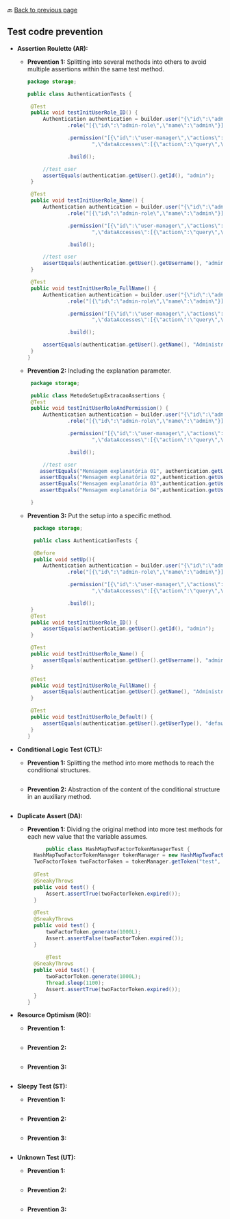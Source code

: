 🔙 <a href="README.md">Back to previous page</a> 


<p align="center">
 <h2>Test codre prevention</h2>
</p>


* <b>Assertion Roulette (AR):</b>
     * <b>Prevention 1:</b> Splitting into several methods into others to avoid multiple assertions within the same test method.
       ``` java
       package storage;
       
       public class AuthenticationTests {

        @Test
        public void testInitUserRole_ID() {
            Authentication authentication = builder.user("{\"id\":\"admin\",\"username\":\"admin\",\"name\":\"Administrator\",\"userType\":\"default\"}")
                    .role("[{\"id\":\"admin-role\",\"name\":\"admin\"}]")

                    .permission("[{\"id\":\"user-manager\",\"actions\":[\"query\",\"get\",\"update\"]" +
                            ",\"dataAccesses\":[{\"action\":\"query\",\"field\":\"test\",\"fields\":[\"1\",\"2\",\"3\"],\"scopeType\":\"CUSTOM_SCOPE\",\"type\":\"DENY_FIELDS\"}]}]")

                    .build();

            //test user
            assertEquals(authentication.getUser().getId(), "admin");
        }

        @Test
        public void testInitUserRole_Name() {
            Authentication authentication = builder.user("{\"id\":\"admin\",\"username\":\"admin\",\"name\":\"Administrator\",\"userType\":\"default\"}")
                    .role("[{\"id\":\"admin-role\",\"name\":\"admin\"}]")

                    .permission("[{\"id\":\"user-manager\",\"actions\":[\"query\",\"get\",\"update\"]" +
                            ",\"dataAccesses\":[{\"action\":\"query\",\"field\":\"test\",\"fields\":[\"1\",\"2\",\"3\"],\"scopeType\":\"CUSTOM_SCOPE\",\"type\":\"DENY_FIELDS\"}]}]")

                    .build();

            //test user
            assertEquals(authentication.getUser().getUsername(), "admin");
        }

        @Test
        public void testInitUserRole_FullName() {
            Authentication authentication = builder.user("{\"id\":\"admin\",\"username\":\"admin\",\"name\":\"Administrator\",\"userType\":\"default\"}")
                    .role("[{\"id\":\"admin-role\",\"name\":\"admin\"}]")

                    .permission("[{\"id\":\"user-manager\",\"actions\":[\"query\",\"get\",\"update\"]" +
                            ",\"dataAccesses\":[{\"action\":\"query\",\"field\":\"test\",\"fields\":[\"1\",\"2\",\"3\"],\"scopeType\":\"CUSTOM_SCOPE\",\"type\":\"DENY_FIELDS\"}]}]")

                    .build();

            assertEquals(authentication.getUser().getName(), "Administrator");
        }
       } 
       ```
     * <b>Prevention 2:</b> Including the explanation parameter.
       ``` java
        package storage;

        public class MetodoSetupExtracaoAssertions {
        @Test
        public void testInitUserRoleAndPermission() {
            Authentication authentication = builder.user("{\"id\":\"admin\",\"username\":\"admin\",\"name\":\"Administrator\",\"userType\":\"default\"}")
                    .role("[{\"id\":\"admin-role\",\"name\":\"admin\"}]")

                    .permission("[{\"id\":\"user-manager\",\"actions\":[\"query\",\"get\",\"update\"]" +
                            ",\"dataAccesses\":[{\"action\":\"query\",\"field\":\"test\",\"fields\":[\"1\",\"2\",\"3\"],\"scopeType\":\"CUSTOM_SCOPE\",\"type\":\"DENY_FIELDS\"}]}]")

                    .build();

            //test user
           assertEquals("Mensagem explanatória 01", authentication.getUser().getId(),"admin");
           assertEquals("Mensagem explanatória 02",authentication.getUser().getUsername(),"admin");
           assertEquals("Mensagem explanatória 03",authentication.getUser().getName(),"Administrator");
           assertEquals("Mensagem explanatória 04",authentication.getUser().getUserType(), "default")

        }

       ```
     * <b>Prevention 3:</b> Put the setup into a specific method.
       ``` java
         package storage;

         public class AuthenticationTests {

         @Before
         public void setUp(){
            Authentication authentication = builder.user("{\"id\":\"admin\",\"username\":\"admin\",\"name\":\"Administrator\",\"userType\":\"default\"}")
                    .role("[{\"id\":\"admin-role\",\"name\":\"admin\"}]")

                    .permission("[{\"id\":\"user-manager\",\"actions\":[\"query\",\"get\",\"update\"]" +
                            ",\"dataAccesses\":[{\"action\":\"query\",\"field\":\"test\",\"fields\":[\"1\",\"2\",\"3\"],\"scopeType\":\"CUSTOM_SCOPE\",\"type\":\"DENY_FIELDS\"}]}]")

                    .build();
        }
        @Test
        public void testInitUserRole_ID() {
            assertEquals(authentication.getUser().getId(), "admin");
        }

        @Test
        public void testInitUserRole_Name() {
            assertEquals(authentication.getUser().getUsername(), "admin");
        }

        @Test
        public void testInitUserRole_FullName() {
            assertEquals(authentication.getUser().getName(), "Administrator");
        }

        @Test
        public void testInitUserRole_Default() {
            assertEquals(authentication.getUser().getUserType(), "default");
        }
       }
       ```
* <b>Conditional Logic Test (CTL):</b>
     * <b>Prevention 1:</b> Splitting the method into more methods to reach the conditional structures.
       ``` java
       ```
     * <b>Prevention 2:</b> Abstraction of the content of the conditional structure in an auxiliary method.
       ``` java
       ```
* <b>Duplicate Assert (DA):</b>
     * <b>Prevention 1:</b> Dividing the original method into more test methods for each new value that the variable assumes.
       ``` java
             public class HashMapTwoFactorTokenManagerTest {
         HashMapTwoFactorTokenManager tokenManager = new HashMapTwoFactorTokenManager();
         TwoFactorToken twoFactorToken = tokenManager.getToken("test", "test");
     
         @Test
         @SneakyThrows
         public void test() {
             Assert.assertTrue(twoFactorToken.expired());
         }
         
         @Test
         @SneakyThrows
         public void test() {
             twoFactorToken.generate(1000L);
             Assert.assertFalse(twoFactorToken.expired());
         }
         
             @Test
         @SneakyThrows
         public void test() {
             twoFactorToken.generate(1000L);
             Thread.sleep(1100);
             Assert.assertTrue(twoFactorToken.expired());
         }
       }
       ```

* <b>Resource Optimism (RO):</b>
     * <b>Prevention 1:</b>
       ``` java
       ```
    * <b>Prevention 2:</b>
       ``` java
       ```
     * <b>Prevention 3:</b>
       ``` java
       ```
* <b>Sleepy Test (ST):</b>
     * <b>Prevention 1:</b>
       ``` java
       ```
     * <b>Prevention 2:</b>
       ``` java
       ```
    * <b>Prevention 3:</b>
       ``` java
       ```
* <b>Unknown Test (UT):</b>
     * <b>Prevention 1:</b>
       ``` java
       ```
     * <b>Prevention 2:</b>
       ``` java
       ```
     * <b>Prevention 3:</b>
       ``` java
       ```
